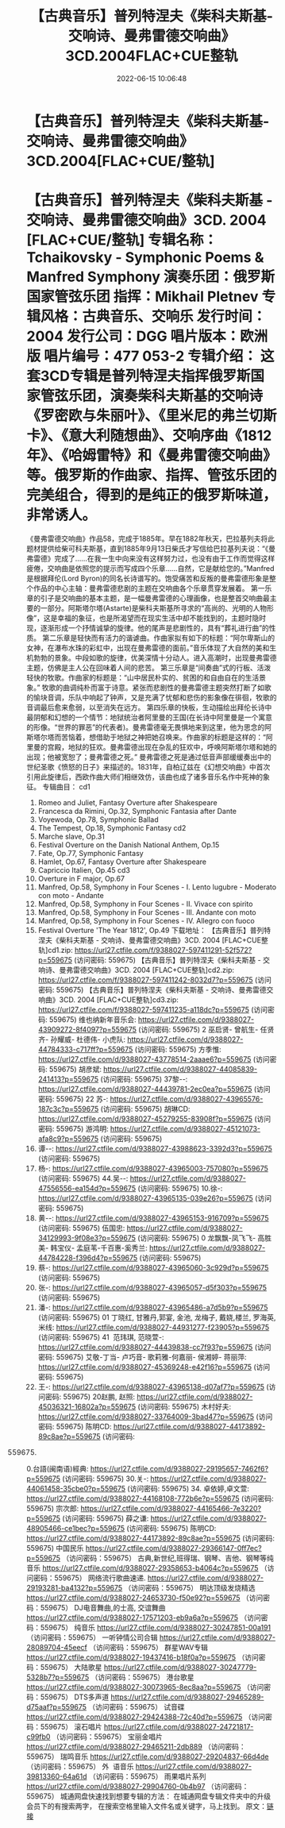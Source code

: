 ﻿---
title: 【古典音乐】普列特涅夫《柴科夫斯基-交响诗、曼弗雷德交响曲》3CD.2004FLAC+CUE整轨
date: 2022-06-15 10:06:48
categories: 古典音乐、新世纪、纯音雅乐
tags: 纯音雅乐
---
# 【古典音乐】普列特涅夫《柴科夫斯基-交响诗、曼弗雷德交响曲》3CD.2004[FLAC+CUE/整轨]

【古典音乐】普列特涅夫《柴科夫斯基 -
交响诗、曼弗雷德交响曲》3CD. 2004 [FLAC+CUE/整轨]
专辑名称：Tchaikovsky - Symphonic
Poems & Manfred Symphony
演奏乐团：俄罗斯国家管弦乐团
指挥：Mikhail Pletnev
专辑风格：古典音乐、交响乐
发行时间：2004
发行公司：DGG
唱片版本：欧洲版
唱片编号：477 053-2
专辑介绍：
这套3CD专辑是普列特涅夫指挥俄罗斯国家管弦乐团，演奏柴科夫斯基的交响诗《罗密欧与朱丽叶》、《里米尼的弗兰切斯卡》、《意大利随想曲》、交响序曲《1812年》、《哈姆雷特》和《曼弗雷德交响曲》等。俄罗斯的作曲家、指挥、管弦乐团的完美组合，得到的是纯正的俄罗斯味道，非常诱人。
=======================
《曼弗雷德交响曲》作品58，完成于1885年。早在1882年秋天，巴拉基列夫将此题材提供给柴可科夫斯基，直到1885年9月13日柴氏才写信给巴拉基列夫说：“《曼弗雷德》完成了……在我一生中向来没有这样努力过，也没有由于工作而觉得这样疲倦，交响曲是依照您的提示而写成四个乐章……自然，它是献给您的。”Manfred是根据拜伦(Lord
Byron)的同名长诗谱写的。饱受痛苦和反叛的曼弗雷德形象是整个作品的中心主轴：曼弗雷德悲剧的主题在交响曲各个乐章贯穿发展着。
第一乐章的引子是交响曲的基本主题，是一幅曼弗雷德的心理画像，也是整首交响曲最主要的一部分。阿斯塔尔塔(Astarte)是柴科夫斯基所寻求的“高尚的、光明的人物形像”，这是幸福的象征，也是所渴望而在现实生活中却不能找到的，主题时隐时现，逐渐形成一个抒情诚挚的旋律。他的尾声是悲剧性的，具有“葬礼进行曲”的性质。
第二乐章是轻快而有活力的谐谑曲。作曲家拟有如下的标题：“阿尔卑斯山的女神，在瀑布水珠的彩虹中，出现在曼弗雷德的面前。”音乐体现了大自然的美和生机勃勃的景象。中段如歌的旋律，优美深情十分动人。进入高潮时，出现曼弗雷德主题，仿佛是主人公在回味着人间的悲苦。
第三乐章是“间奏曲”式的行板、活泼轻快的牧歌。作曲家的标题是：“山中居民朴实的、贫困的和自由自在的生活景象。”
牧歌的曲调纯朴而富于诗意。紧张而悲剧性的曼弗雷德主题突然打断了如歌的愉块音调，乐队中响起了钟声，又是充满了忧郁和悲伤的影象像在徘徊，牧歌的音调最后愈来愈弱，以至消失在远方。
第四乐章的快板，生动描绘出拜伦长诗中最阴郁和幻想的一个情节：地狱统治者阿里曼的王国(在长诗中阿里曼是一个寓意的形像。“世界的罪恶”的代表者)。曼弗雷德毫无畏惧地来到这里，他为思念的阿斯塔尔塔而苦恼着，想借助于地狱之神把她召唤来。作曲家的标题是这样的：“阿里曼的宫殿，地狱的狂欢。曼弗雷德出现在杂乱的狂欢中，呼唤阿斯塔尔塔和她的出现；他被宽恕了；曼弗雷德之死。”
曼弗雷德之死是通过低音声部缓缓奏出中的世纪圣歌《愤怒的日子》来描述的。1831年，自柏辽兹在《幻想交响曲》中首次引用此旋律后，西欧作曲大师们相继效仿，该曲也成了诸多音乐名作中死神的象征。
专辑曲目：
cd1
01. Romeo and Juliet, Fantasy
Overture after Shakespeare
02. Francesca da Rimini, Op.32,
Symphonic Fantasia after Dante
03. Voyewoda, Op.78, Symphonic
Ballad
04. The Tempest, Op.18,
Symphonic Fantasy
cd2
01. Marche slave,
Op.31
02. Festival Overture on the
Danish National Anthem, Op.15
03. Fate, Op.77, Symphonic
Fantasy
04. Hamlet, Op.67, Fantasy
Overture after Shakespeare
05. Capriccio Italien,
Op.45
cd3
01. Overture in F major,
Op.67
02. Manfred, Op.58, Symphony in
Four Scenes - I. Lento lugubre - Moderato con moto -
Andante
03. Manfred, Op.58, Symphony in
Four Scenes - II. Vivace con spirito
04. Manfred, Op.58, Symphony in
Four Scenes - III. Andante con moto
05. Manfred, Op.58, Symphony in
Four Scenes - IV. Allegro con fuoco
06. Festival Overture 'The Year
1812', Op.49
下载地址：
【古典音乐】普列特涅夫《柴科夫斯基 - 交响诗、曼弗雷德交响曲》3CD. 2004 [FLAC+CUE整轨]cd1.zip:
https://url27.ctfile.com/f/9388027-597411291-52f572?p=559675
(访问密码: 559675)
【古典音乐】普列特涅夫《柴科夫斯基 - 交响诗、曼弗雷德交响曲》3CD. 2004 [FLAC+CUE整轨]cd2.zip:
https://url27.ctfile.com/f/9388027-597411242-8032d7?p=559675
(访问密码: 559675)
【古典音乐】普列特涅夫《柴科夫斯基 - 交响诗、曼弗雷德交响曲》3CD. 2004 [FLAC+CUE整轨]cd3.zip:
https://url27.ctfile.com/f/9388027-597411235-a118dc?p=559675
(访问密码: 559675)
维也纳新年音乐会: https://url27.ctfile.com/d/9388027-43909272-8f4097?p=559675
(访问密码: 559675)
2 巫启贤- 曾航生- 任贤齐- 孙耀威- 杜德伟- 小虎队: https://url27.ctfile.com/d/9388027-44784333-c717ff?p=559675
(访问密码: 559675)
方季惟: https://url27.ctfile.com/d/9388027-43778514-2aaae6?p=559675
(访问密码: 559675)
胡彦斌: https://url27.ctfile.com/d/9388027-44085839-241413?p=559675
(访问密码: 559675)
37黎--: https://url27.ctfile.com/d/9388027-44439781-2ec0ea?p=559675
(访问密码: 559675)
22 苏-: https://url27.ctfile.com/d/9388027-43965576-187c3c?p=559675
(访问密码: 559675)
胡琳CD: https://url27.ctfile.com/d/9388027-45279255-83908f?p=559675
(访问密码: 559675)
游鸿明: https://url27.ctfile.com/d/9388027-45121073-afa8c9?p=559675
(访问密码: 559675)
24. 谭--: https://url27.ctfile.com/d/9388027-43988623-3392d3?p=559675
(访问密码: 559675)
06. 杨-: https://url27.ctfile.com/d/9388027-43965003-757080?p=559675
(访问密码: 559675)
44.吴--: https://url27.ctfile.com/d/9388027-47556556-ea154d?p=559675
(访问密码: 559675)
10.徐-: https://url27.ctfile.com/d/9388027-43965135-039e26?p=559675
(访问密码: 559675)
15. 黄--: https://url27.ctfile.com/d/9388027-43965153-916709?p=559675
(访问密码: 559675)
伍国忠: https://url27.ctfile.com/d/9388027-34129993-9f08e3?p=559675
(访问密码: 559675)
0 龙飘飘-凤飞飞- 高胜美- 韩宝仪-
孟庭苇-千百惠-奚秀兰: https://url27.ctfile.com/d/9388027-44784228-f396d4?p=559675
(访问密码: 559675)
07. 蔡-: https://url27.ctfile.com/d/9388027-43965060-3c929d?p=559675
(访问密码: 559675)
03. 张-: https://url27.ctfile.com/d/9388027-43965057-d5f303?p=559675
(访问密码: 559675)
20. 潘-: https://url27.ctfile.com/d/9388027-43965486-a7d5b9?p=559675
(访问密码: 559675)
01 丁晓红, 甘雅丹,郭宴, 金池, 龙梅子, 戴娆,楼兰, 罗海英,米线: https://url27.ctfile.com/d/9388027-44931277-f23905?p=559675
(访问密码: 559675)
41  范玮琪, 范晓萱-: https://url27.ctfile.com/d/9388027-44439838-cc7f93?p=559675
(访问密码: 559675)
艾敬-丁当- 卢巧音- 歌莉雅-何嘉丽- 侯湘婷- 蒋丽萍: https://url27.ctfile.com/d/9388027-45369248-e42f16?p=559675
(访问密码: 559675)
11. 王-: https://url27.ctfile.com/d/9388027-43965138-d07af7?p=559675
(访问密码: 559675)
20赵鹏, 赵照: https://url27.ctfile.com/d/9388027-45036321-16802a?p=559675
(访问密码: 559675)
木村好夫: https://url27.ctfile.com/d/9388027-33764009-3bad47?p=559675
(访问密码: 559675)
陈明CD:
https://url27.ctfile.com/d/9388027-44173892-89c8ae?p=559675
(访问密码:
559675)
0.台語(闽南语)經典: https://url27.ctfile.com/d/9388027-29195657-7462f6?p=559675
(访问密码: 559675)
30.关-: https://url27.ctfile.com/d/9388027-44061458-35cbe0?p=559675
(访问密码: 559675)
34. 卓依婷,卓文萱: https://url27.ctfile.com/d/9388027-44168108-772b6e?p=559675
(访问密码: 559675)
宗次郎: https://url27.ctfile.com/d/9388027-44165466-7e3220?p=559675
(访问密码: 559675)
薛之谦: https://url27.ctfile.com/d/9388027-48905466-ce1bec?p=559675
(访问密码: 559675)
陈明CD: https://url27.ctfile.com/d/9388027-44173892-89c8ae?p=559675
(访问密码: 559675)
中国民乐
https://url27.ctfile.com/d/9388027-29366147-0ff7ec?p=559675
（访问密码：559675）
古典,新世纪,班得瑞、钢琴、吉他、钢琴等纯音乐
https://url27.ctfile.com/d/9388027-29358653-b4064c?p=559675
（访问密码：559675）
网络流行歌曲速递.
https://url27.ctfile.com/d/9388027-29193281-ba4132?p=559675
（访问密码：559675）
明达顶级发烧精选
https://url27.ctfile.com/d/9388027-24653730-f50e92?p=559675
（访问密码：559675）
DJ电音舞曲,的士高, 交谊舞曲
https://url27.ctfile.com/d/9388027-17571203-eb9a6a?p=559675
（访问密码：559675）
纯音乐
https://url27.ctfile.com/d/9388027-30247851-00a191
（访问密码：559675）
一听钟情公司合辑
https://url27.ctfile.com/d/9388027-28089704-45eecf
（访问密码：559675）
群星WAV专辑
https://url27.ctfile.com/d/9388027-19437416-b18f0a?p=559675
（访问密码：559675）
大陆歌星
https://url27.ctfile.com/d/9388027-30247779-5328b7?p=559675
（访问密码：559675）
港台歌星
https://url27.ctfile.com/d/9388027-30073965-8ec8aa?p=559675
（访问密码：559675）
DTS多声道
https://url27.ctfile.com/d/9388027-29465289-d75aaf?p=559675
（访问密码：559675）
试音碟
https://url27.ctfile.com/d/9388027-29424388-72c40d?p=559675
（访问密码：559675）
滚石唱片
https://url27.ctfile.com/d/9388027-24721817-c99fb0
（访问密码：559675）
宝丽金唱片
https://url27.ctfile.com/d/9388027-29465211-2db889
（访问密码：559675）
瑞鸣音乐
https://url27.ctfile.com/d/9388027-29204837-66d4de
（访问密码：559675）
外  语音乐
https://url27.ctfile.com/d/9388027-39813360-64a61d
（访问密码：559675）
雨果唱片系列
https://url27.ctfile.com/d/9388027-29904760-0b4b97
（访问密码：559675）
城通网盘快速找到想要专辑的方法：
在城通网盘专辑文件夹中的升级会员下的有搜索两字，
在搜索空格里输入文件名或关键字，马上找到。
原文：[链接](https://blog.sina.com.cn/s/blog_1647c7e7601030xs7.html)